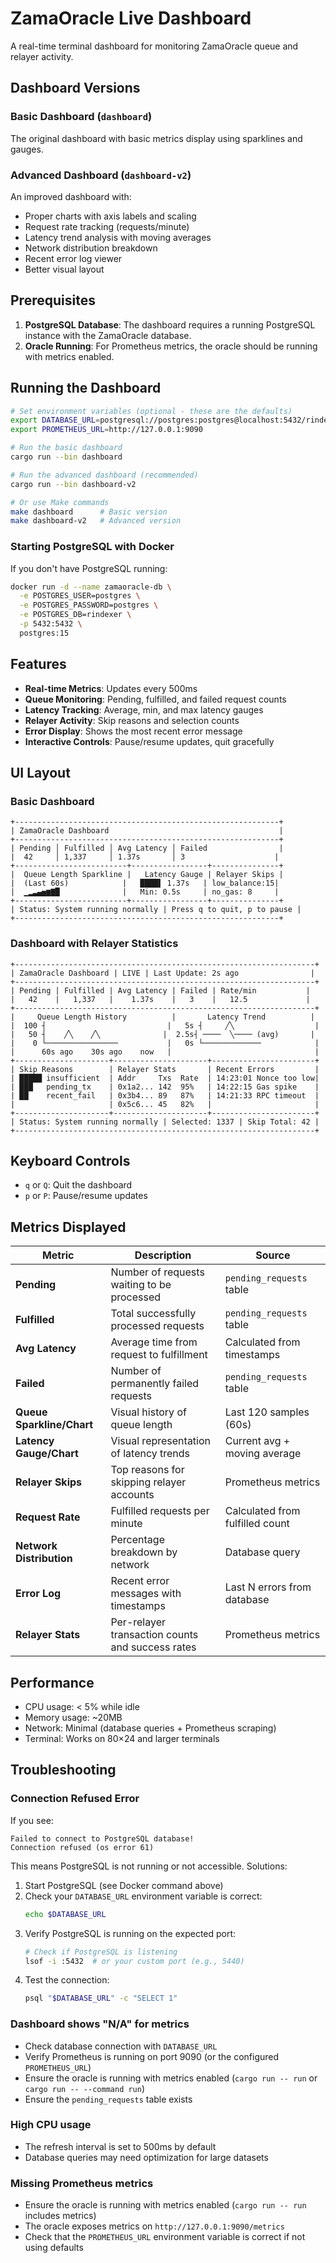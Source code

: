 # ZamaOracle Live Dashboard

A real-time terminal dashboard for monitoring ZamaOracle queue and relayer activity.

## Dashboard Versions

### Basic Dashboard (`dashboard`)

The original dashboard with basic metrics display using sparklines and gauges.

### Advanced Dashboard (`dashboard-v2`)

An improved dashboard with:

- Proper charts with axis labels and scaling
- Request rate tracking (requests/minute)
- Latency trend analysis with moving averages
- Network distribution breakdown
- Recent error log viewer
- Better visual layout

## Prerequisites

1. **PostgreSQL Database**: The dashboard requires a running PostgreSQL instance with the ZamaOracle database.
2. **Oracle Running**: For Prometheus metrics, the oracle should be running with metrics enabled.

## Running the Dashboard

```bash
# Set environment variables (optional - these are the defaults)
export DATABASE_URL=postgresql://postgres:postgres@localhost:5432/rindexer
export PROMETHEUS_URL=http://127.0.0.1:9090

# Run the basic dashboard
cargo run --bin dashboard

# Run the advanced dashboard (recommended)
cargo run --bin dashboard-v2

# Or use Make commands
make dashboard      # Basic version
make dashboard-v2   # Advanced version
```

### Starting PostgreSQL with Docker

If you don't have PostgreSQL running:

```bash
docker run -d --name zamaoracle-db \
  -e POSTGRES_USER=postgres \
  -e POSTGRES_PASSWORD=postgres \
  -e POSTGRES_DB=rindexer \
  -p 5432:5432 \
  postgres:15
```

## Features

- **Real-time Metrics**: Updates every 500ms
- **Queue Monitoring**: Pending, fulfilled, and failed request counts
- **Latency Tracking**: Average, min, and max latency gauges
- **Relayer Activity**: Skip reasons and selection counts
- **Error Display**: Shows the most recent error message
- **Interactive Controls**: Pause/resume updates, quit gracefully

## UI Layout

### Basic Dashboard

```
+-----------------------------------------------------------+
| ZamaOracle Dashboard                                      |
+-----------------------------------------------------------+
| Pending │ Fulfilled │ Avg Latency │ Failed                |
|  42     │ 1,337     │ 1.37s       │ 3                    |
+-------------------------+-----------------+---------------+
|  Queue Length Sparkline |   Latency Gauge | Relayer Skips |
|  (Last 60s)            |   ████▌ 1.37s   | low_balance:15|
|  ▁▂▃▄▅▆▇█              |   Min: 0.5s     | no_gas: 8     |
+-------------------------+-----------------+---------------+
| Status: System running normally | Press q to quit, p to pause |
+-----------------------------------------------------------+
```

### Dashboard with Relayer Statistics

```
+-------------------------------------------------------------------+
| ZamaOracle Dashboard | LIVE | Last Update: 2s ago                |
+-------------------------------------------------------------------+
| Pending | Fulfilled | Avg Latency | Failed | Rate/min           |
|   42    |   1,337   |    1.37s    |   3    |   12.5             |
+-------------------------------------------------------------------+
|     Queue Length History          |       Latency Trend          |
|  100 ┤                           |   5s ┤     ╱╲                  |
|   50 ┤    ╱╲    ╱╲              |  2.5s┤ ────  ╲──── (avg)       |
|    0 └────────────────           |   0s └─────────────            |
|      60s ago    30s ago    now   |                                |
+---------------------+---------------------+-----------------------+
| Skip Reasons        | Relayer Stats       | Recent Errors         |
| █████ insufficient  | Addr     Txs  Rate  | 14:23:01 Nonce too low|
| ███   pending_tx    | 0x1a2... 142  95%   | 14:22:15 Gas spike    |
| ██    recent_fail   | 0x3b4... 89   87%   | 14:21:33 RPC timeout  |
|                     | 0x5c6... 45   82%   |                       |
+---------------------+---------------------+-----------------------+
| Status: System running normally | Selected: 1337 | Skip Total: 42 |
+-------------------------------------------------------------------+
```

## Keyboard Controls

- `q` or `Q`: Quit the dashboard
- `p` or `P`: Pause/resume updates

## Metrics Displayed

| Metric                    | Description                                      | Source                          |
| ------------------------- | ------------------------------------------------ | ------------------------------- |
| **Pending**               | Number of requests waiting to be processed       | `pending_requests` table        |
| **Fulfilled**             | Total successfully processed requests            | `pending_requests` table        |
| **Avg Latency**           | Average time from request to fulfillment         | Calculated from timestamps      |
| **Failed**                | Number of permanently failed requests            | `pending_requests` table        |
| **Queue Sparkline/Chart** | Visual history of queue length                   | Last 120 samples (60s)          |
| **Latency Gauge/Chart**   | Visual representation of latency trends          | Current avg + moving average    |
| **Relayer Skips**         | Top reasons for skipping relayer accounts        | Prometheus metrics              |
| **Request Rate**          | Fulfilled requests per minute                    | Calculated from fulfilled count |
| **Network Distribution**  | Percentage breakdown by network                  | Database query                  |
| **Error Log**             | Recent error messages with timestamps            | Last N errors from database     |
| **Relayer Stats**         | Per-relayer transaction counts and success rates | Prometheus metrics              |

## Performance

- CPU usage: < 5% while idle
- Memory usage: ~20MB
- Network: Minimal (database queries + Prometheus scraping)
- Terminal: Works on 80×24 and larger terminals

## Troubleshooting

### Connection Refused Error

If you see:

```
Failed to connect to PostgreSQL database!
Connection refused (os error 61)
```

This means PostgreSQL is not running or not accessible. Solutions:

1. Start PostgreSQL (see Docker command above)
2. Check your `DATABASE_URL` environment variable is correct:
   ```bash
   echo $DATABASE_URL
   ```
3. Verify PostgreSQL is running on the expected port:
   ```bash
   # Check if PostgreSQL is listening
   lsof -i :5432  # or your custom port (e.g., 5440)
   ```
4. Test the connection:
   ```bash
   psql "$DATABASE_URL" -c "SELECT 1"
   ```

### Dashboard shows "N/A" for metrics

- Check database connection with `DATABASE_URL`
- Verify Prometheus is running on port 9090 (or the configured `PROMETHEUS_URL`)
- Ensure the oracle is running with metrics enabled (`cargo run -- run` or `cargo run -- --command run`)
- Ensure the `pending_requests` table exists

### High CPU usage

- The refresh interval is set to 500ms by default
- Database queries may need optimization for large datasets

### Missing Prometheus metrics

- Ensure the oracle is running with metrics enabled (`cargo run -- run` includes metrics)
- The oracle exposes metrics on `http://127.0.0.1:9090/metrics`
- Check that the `PROMETHEUS_URL` environment variable is correct if not using defaults
